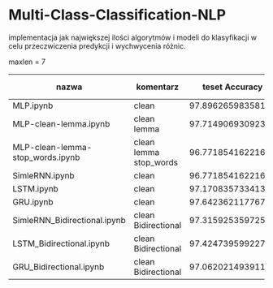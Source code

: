 # Multi-Class-Classification-NLP

implementacja jak największej ilości algorytmów i modeli do klasyfikacji w celu przeczwiczenia predykcji i wychwycenia różnic.


maxlen = 7

nazwa| komentarz |teset Accuracy|predykcja Accuracy|predykcja F1_score
-|-|-|-|-
MLP.ipynb|clean|97.89626598358154|0.97|0.97
MLP-clean-lemma.ipynb|clean lemma|97.71490693092346|0.96|0.96
MLP-clean-lemma-stop_words.ipynb|clean lemma stop_words|96.77185416221619|0.94|0.94
SimleRNN.ipynb|clean|96.77185416221619|0.97|0.97
LSTM.ipynb    |clean|97.1708357334137|0.97|0.97
GRU.ipynb     |clean|97.64236211776733|0.97|0.97
SimleRNN_Bidirectional.ipynb|clean Bidirectional| 97.31592535972595     | 0.97|0.97
LSTM_Bidirectional.ipynb    |clean Bidirectional| 97.4247395992279     |  0.96     | 0.96
GRU_Bidirectional.ipynb     |clean Bidirectional| 97.06202149391174     | 0.97|0.97



